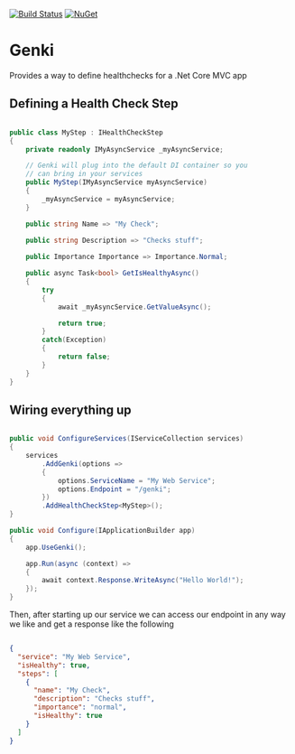 [![Build Status](https://travis-ci.org/davidMuir/Genki.svg?branch=master)](https://travis-ci.org/davidMuir/Genki)
[![NuGet](https://img.shields.io/nuget/v/Genki.svg?style=flat&label=nuget)](https://www.nuget.org/packages/Genki/)

# Genki

Provides a way to define healthchecks for a .Net Core MVC app

## Defining a Health Check Step

```csharp

public class MyStep : IHealthCheckStep
{
    private readonly IMyAsyncService _myAsyncService;

    // Genki will plug into the default DI container so you
    // can bring in your services
    public MyStep(IMyAsyncService myAsyncService)
    {
        _myAsyncService = myAsyncService;
    }

    public string Name => "My Check";
    
    public string Description => "Checks stuff";

    public Importance Importance => Importance.Normal;

    public async Task<bool> GetIsHealthyAsync()
    {
        try
        {
            await _myAsyncService.GetValueAsync();

            return true;
        }
        catch(Exception)
        {
            return false;
        }
    }
}

```

## Wiring everything up

```csharp

public void ConfigureServices(IServiceCollection services)
{
    services
        .AddGenki(options =>
        {
            options.ServiceName = "My Web Service";
            options.Endpoint = "/genki";
        })
        .AddHealthCheckStep<MyStep>();
}

public void Configure(IApplicationBuilder app)
{
    app.UseGenki();

    app.Run(async (context) =>
    {
        await context.Response.WriteAsync("Hello World!");
    });
}

```

Then, after starting up our service we can access our endpoint in any way we 
like and get a response like the following

```json

{
  "service": "My Web Service",
  "isHealthy": true,
  "steps": [
    {
      "name": "My Check",
      "description": "Checks stuff",
      "importance": "normal",
      "isHealthy": true
    }
  ]
}

```
